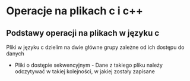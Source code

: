 # Operacje na plikach c i c++

## Podstawy operacji na plikach w języku c

Pliki w języku c dzielim na dwie główne grupy zależne od ich dostępu do danych

- Pliki o dostępie sekwencyjnym - Dane z takiego pliku należy odczytywać w takiej kolejności, w jakiej zostały zapisane
